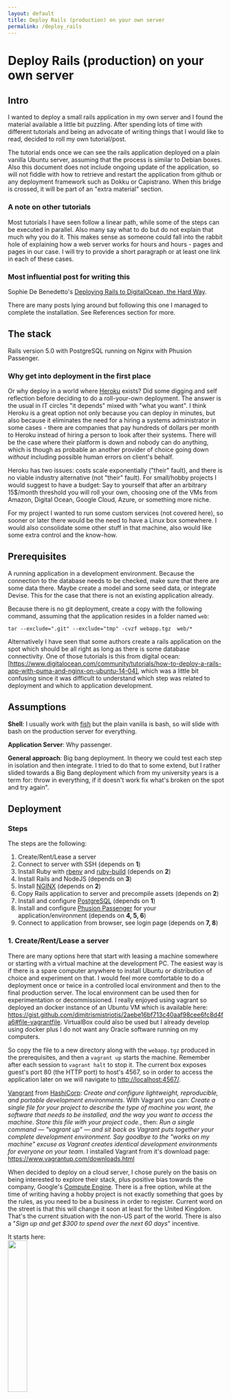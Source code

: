 ```yaml
---
layout: default
title: Deploy Rails (production) on your own server
permalink: /deploy_rails
---
```


# Deploy Rails (production) on your own server

## Intro

I wanted to deploy a small rails application in my own server and I found the
material available a little bit puzzling. After spending lots of time with
different tutorials and being an advocate of writing things that I would like
to read, decided to roll my own tutorial/post.

The tutorial ends once we can see the rails application deployed on a plain
vanilla Ubuntu server, assuming that the process is similar to Debian boxes.
Also this document does not include ongoing update of the application, so will
not fiddle with how to retrieve and restart the application from github or any
deployment framework such as Dokku or Capistrano. When this bridge is crossed,
it will be part of an "extra material" section.

### A note on other tutorials

Most tutorials I have seen follow a linear path, while some of the steps can be
executed in parallel. Also many say what to do but do not explain that much
why you do it. This makes sense as someone could fall into the rabbit hole of
explaining how a web server works for hours and hours - pages and pages in our
case. I will try to provide a short paragraph or at least one link in each of
these cases.

### Most influential post for writing this

Sophie De Benedetto's [Deploying Rails to DigitalOcean, the Hard Way](
http://www.thegreatcodeadventure.com/deploying-rails-to-digitalocean-the-hard-way/).

There are many posts lying around but following this one I managed to complete
the installation. See References section for more.

## The stack

Rails version 5.0 with PostgreSQL running on Nginx with Phusion Passenger.

### Why get into deployment in the first place

Or why deploy in a world where [Heroku](https://www.heroku.com/) exists?
Did some digging and self reflection before deciding to do a roll-your-own
deployment. The answer is the usual in IT circles "it depends" mixed with "what
you want". I think Heroku is a great option not only because you can deploy in
minutes, but also because it eliminates the need for a hiring a systems
administrator in some cases - there are companies that pay hundreds of dollars
per month to Heroku instead of hiring a person to look after their systems.
There will be the case where their platform is down and nobody can do anything,
which is though as probable an another provider of choice going down *without*
including possible human errors on client's behalf.

Heroku has two issues: costs scale exponentially ("their" fault), and there is
no viable industry alternative (not "their" fault). For small/hobby projects I
would suggest to have a budget: Say to yourself that after an arbitrary
15$/month threshold you will roll your own, choosing one of the VMs from
Amazon, Digital Ocean, Google Cloud, Azure, or something more niche.

For my project I wanted to run some custom services (not covered here), so
sooner or later there would be the need to have a Linux box somewhere. I would
also consolidate some other stuff in that machine, also would like some extra
control and the know-how.

## Prerequisites

A running application in a development environment. Because the connection to
the database needs to be checked, make sure that there are some data there.
Maybe create a model and some seed data, or integrate Devise. This for the case
that there is not an existing application already.

Because there is no git deployment, create a copy with the following command,
assuming that the application resides in a folder named `web`:

`tar --exclude=".git" --exclude="tmp" -cvzf webapp.tgz  web/*`

Alternatively I have seen that some authors create a rails application on the
spot which should be all right as long as there is some database connectivity.
One of those tutorials is this from digital ocean: [https://www.digitalocean.com/community/tutorials/how-to-deploy-a-rails-app-with-puma-and-nginx-on-ubuntu-14-04], which was a
little bit confusing since it was difficult to understand which step was related
to deployment and which to application development.

## Assumptions

**Shell**: I usually work with [fish](https://fishshell.com/) but the plain
vanilla is bash, so will slide with bash on the production server for
everything.

**Application Server**: Why passenger.

**General approach**: Big bang deployment. In theory we could test each step in
isolation and then integrate. I tried to do that to some extend, but I rather
slided towards a Big Bang deployment which from my university years is a term
for: throw in everything, if it doesn't work fix what's broken on the spot and
try again".

## Deployment

### Steps

The steps are the following:

1. Create/Rent/Lease a server
2. Connect to server with SSH (depends on **1**)
3. Install Ruby with [rbenv](https://github.com/rbenv/rbenv) and
   [ruby-build](https://github.com/rbenv/ruby-build) (depends on **2**)
4. Install Rails and NodeJS (depends on **3**)
5. Install [NGINX](https://nginx.org/en/) (depends on **2**)
6. Copy Rails application to server and precompile assets (depends on **2**)
7. Install and configure [PostgreSQL](https://www.postgresql.org/) (depends on
   **1**)
8. Install and configure [Phusion Passenger](https://www.phusionpassenger.com/)
   for your application/environment (depends on **4, 5, 6**)
9. Connect to application from browser, see login page (depends on **7, 8**)

### 1. Create/Rent/Lease a server

There are many options here that start with leasing a machine somewhere or
starting with a virtual machine at the development PC. The easiest way is if
there is a spare computer anywhere to install Ubuntu or distribution of choice
and experiment on that. I would feel more comfortable to do a deployment once or
twice in a controlled local environment and then to the final production server.
The local environment can be used then for experimentation or decommissioned.
I really enjoyed using vagrant so deployed an docker instance of an Ubuntu VM
which is available here: <https://gist.github.com/dimitrismistriotis/2aebe16bf713c40aaf98cee6fc8d4fa6#file-vagrantfile>.
VirtualBox could also be used but I already develop using docker plus I do not
want any Oracle software running on my computers.

So copy the file to a new directory along with the `webapp.tgz` produced in the
prerequisites, and then a `vagrant up` starts the machine. Remember after each
session to `vagrant halt` to stop it. The current box exposes guest's port 80
(the HTTP port) to host's 4567, so in order to access the application later on
we will navigate to <http://localhost:4567/>.

[Vangrant](https://www.vagrantup.com/) from
[HashiCorp](https://www.hashicorp.com/): *Create and configure lightweight,
reproducible, and portable development environments.* With Vagrant you can:
*Create a single file for your project to describe the type of machine you
want, the software that needs to be installed, and the way you want to access
the machine. Store this file with your project code.*, then: *Run a single
command — "vagrant up" — and sit back as Vagrant puts together your complete
development environment. Say goodbye to the "works on my machine" excuse as
Vagrant creates identical development environments for everyone on your team.*
I installed Vagrant from it's download page:
<https://www.vagrantup.com/downloads.html>

When decided to deploy on a cloud server, I chose purely on the basis on being
interested to explore their stack, plus positive bias towards the company,
Google's [Compute Engine](https://cloud.google.com/compute/). There is a free
option, while at the time of writing having a hobby project is not exactly
something that goes by the rules, as you need to be a business in order to
register. Current word on the street is that this will change it soon at least
for the United Kingdom. That's the current situation with the non-US part of the
world.  There is also a "*Sign up and get $300 to spend over the next 60 days*"
incentive.

It starts here:<br>
<img src="/images/deploy_rails/GCE-try_it_free.png" style="width: 30%"><br>

Also good to know:<br>
<img src="/images/deploy_rails/GCE-good_to_know.png" style="width: 30%"><br>

There is a tutorial and the server instance needs to be associated with what is
defined as a "project". Being hard to choose names, and currently reading
[Jodorowsky's Metabarons](https://en.wikipedia.org/wiki/Metabarons), I just
named the project "**castaka138**", since a number is also required to be
present in the name.

Then after navigating to "Compute Engine" and some initialisation period which
may vary, there are four steps:

1. Click the Create instance button
2. Select a Boot disk image
3. Allow HTTP traffic
4. Click the Create button

In theory some of the above can be conducted from the command line with a
`gcloud` command. Me being a newbie, decided to go through web at least until I
cut my teeth a little bit more.
There I named the instance "castaka-instance-1" (or prefixed project's name with
a dash to default "instance-1"). Then chose the cheapest combination,
"Shared CPU" with "0.6 GB" of memory, and a proud "Ubuntu 16.04" disk image. On
the "Firewall" section, both HTTP and HTTPS were chosen as there is the
intention to experiment with these. For connection via SSH, I added one of my
current SSH keys, with the intention to change it later (see next section,
step 2). I added them as "Project wide SSH keys", so the project has now one
SSH key. I assume for this tutorial adding them as a specific key to this
machine would be OK.

Note: The networking options puzzled me a bit, might need to troubleshoot and
get back here to revise.

Once this step is over, the external IP of that machine will be available. Now
you can connect through SSH.

### 2. Connect to server with SSH

For Vagrant this is easy: after going to the directory where vagrant was run, a
`vagrant ssh` is enough.

For remote servers, everybody agrees on creating a pair of SSH keys and then use
these to connect disabling password login for that user and root login
altogether.

While most posts suggest the same commands for generating the private/public
pair for ssh login, after reading  Gert van Dijk's [Upgrade your SSHkeys!](
https://blog.g3rt.nl/upgrade-your-ssh-keys.html#generate-your-new-sexy-ed25519-key),
I would suggest:

`ssh-keygen -o -a 100 -t ed25519`

or follow as much of the advice of
<https://stribika.github.io/2015/01/04/secure-secure-shell.html> as possible
moreover because having a new box without any need to support legacy produced
keys.

The default installation might not have a text editor included. Since this post
does mostly small changes or copy-pastes, nano should be enough so
`sudo apt-get install nano`. You might be a vim or emacs wizard instead. In
either case you might want to install and configure an editor now.

If you are following the Google Compute Engine deployment path, then in order
to automate the whole process, the next should be appended to the
"~/.ssh/config" file:

```
Host castaka138 # Or any name you want
        Hostname XXX.XXX.XXX.XXX # External IP address of the instance
        PreferredAuthentications publickey
        IdentityFile ~/.ssh/id_ed25519
        IdentitiesOnly yes
```

Also available here: <https://gist.github.com/dimitrismistriotis/2aebe16bf713c40aaf98cee6fc8d4fa6#file-dot-ssh-config>

Then you can connect either from the command line with: `ssh castaka138` or
what is after the "Host" directive in the configuration file. You can provide
the username, IP, and identity file in a long command which is what the
documentation explains how to do. In either case at the end a bash command
prompt should be greet you.

<img src="/images/deploy_rails/GCE-bash_prompt.png"><br>

The machine seems to have some software installed, so there was vim, pico, and
nano. The editor of choice remains nano for this post's purposes.

**Notes**: (1) GCE setup was different than the ones usually encountered in the
past which usually started from a user able to `sudo` from a web console or
something similar. In case such a provider was chosen these should be the next
steps from the top of my head: a. Disable root login on remote host, b. copy
public key to remote host, c. test connection, d. block password login on remote
host, e. create a "config" file on local host similar to the one above

(2) It might be useful to know some of the SSH internals. For me it was
the so called snail book, [SSH: The Secure Shell
The Definitive Guide](http://www.snailbook.com/). Unfortunately there is not
much printed material available as the book's latest edition was published in
2005. I guess now people are only looking online to start.

Congratulations! By "unlocking challenge 2" you can connect to the production
server. The next steps can be executed sequentially, in parallel or in a
different order as described above in the "Steps" section.

Before next step execute `sudo apt-get update` and `sudo apt-get upgrade`.

#### Locale

<img src="/images/deploy_rails/union_jack.png" style="width: 30%"><br>

Many commands run later on depend on Perl which will always complain about
locale:

> perl: warning: Setting locale failed.
> perl: warning: Please check that your locale settings:
>   LANGUAGE = (unset),
>   LC_ALL = (unset),
>   LANG = "en_GB.UTF-8"
>     are supported and installed on your system.
> perl: warning: Falling back to the standard locale ("C").

This can be fixed by running `sudo dpkg-reconfigure locales` and setting up the
system locale, which is something you might wanted to do anyway.

### 3. Install Ruby with rbenv

There is a nice post here:
<http://kgrz.io/Programmers-guide-to-choosing-ruby-version-manager.html> on
choosing a version manager for Ruby. I decided on this combination based on
popularity plus I saw an easier-to understand integration with Passenger on the
tutorials that this post <del>has stolen from</del> is based on.

Generally reflecting on writing this, the decision was to have a as boring
server as humanly possible, hence easy to debug. So opting for the most
popular choices is at least desired. For not choosing RVM, changing how cd works
is something that this geek's heart cannot endure, provided with an alternative.

From: <https://www.digitalocean.com/community/tutorials/how-to-install-ruby-on-rails-with-rbenv-on-ubuntu-14-04>:

```
sudo apt-get install git-core curl zlib1g-dev build-essential \
  libssl-dev libreadline-dev libyaml-dev libsqlite3-dev sqlite3 \
  libxml2-dev libxslt1-dev libcurl4-openssl-dev \
  python-software-properties libffi-dev
```

All these are unfortunately needed for rbenv, ruby installation and some gems.
Unfortunately because more packages progressively bloat the system with probable
security and maintenance implications.

For rbenv:

```
cd ~
git clone git://github.com/sstephenson/rbenv.git .rbenv
echo 'export PATH="$HOME/.rbenv/bin:$PATH"' >> ~/.bash_profile
echo 'eval "$(rbenv init -)"' >> ~/.bash_profile
source ~/.bash_profile
```

(Source: Digital Ocean's tutorial and rbenv's installation instructions with some
modifications) Then:

```
cd ~
git clone git://github.com/sstephenson/ruby-build.git ~/.rbenv/plugins/ruby-build
echo 'export PATH="$HOME/.rbenv/plugins/ruby-build/bin:$PATH"' >> ~/.bash_profile
source ~/.bash_profile
```

And time to get our preferred version of Ruby:

```
rbenv install -v 2.3.1
rbenv global 2.3.1
```

A `ruby -v` should return something in the lines of:
"ruby 2.3.1p112 (2016-04-26 revision 54768) [x86_64-linux]"

### 4. Install Rails and NodeJS

<img src="/images/deploy_rails/rails-logo.svg" style="width: 30%"><br>

A nice idea that usually gets forgotten is to run at this point:
`echo "gem: --no-document" > ~/.gemrc`. Documentation is not that much needed
in a production server and removing it out will speed up the gem
installation/update process.

For Rails installation:

```
gem install bundler && rbenv rehash
gem install rails && rbenv rehash
```


The "rehash" command of brenv, "*Installs shims for all Ruby executables known
to rbenv (i.e., ~/.rbenv/versions//bin/). Run this command after you install a
new version of Ruby, or install a gem that provides commands ...*" according to
tool's documentation. In order to be sure that this happens all the time, the
command should be appended to a future deployment script.

![Rehash... all the things](/images/deploy_rails/rehash_all_the_things.jpg)

In any case once everything is over, check with `rails -v` to see that Rails has
been properly installed.

We can verify that everything is all right by creating a new Rails application
and running it:

```
cd ~
rails new testit
cd testit
rails s
```

Which brings up an error: "*There was an error while trying to load the gem
'uglifier'. (Bundler::GemRequireError) Gem Load Error is: Could not find a
JavaScript runtime. See https://github.com/rails/execjs for a list of available
runtimes.*" This can be fixed by installing the missing piece of this step,
NodeJS: `sudo apt-get install nodejs`. I am not 100% sure but even if Ubuntu or
Debian have a more legacy version of Node, it should be OK for Rails. There are
also different options for a JavaScript runtime but chose not to explore them.

Do not know if it would be better to be able to do this processing in a
different machine to the one we want to deploy, keeping the production machine
with minimal packages installed. In any case this is the way things currently
are...

### 5. Install NGINX

![NGINX logo](/images/deploy_rails/nginx.png)

Installing Nginx with defaults should be easy

```sudo apt-get install nginx```

then

```sudo service nginx start```

For some reason (probably something to do with how docker comprehends the
world), running daemons (in our case nginx and postgresql) did not persist
between runs of the machine or reboots. That's why I used this little script
named "start_services" after every `vagrant ssh`:

```
#!/bin/sh
sudo service postgresql start
sudo service nginx start
```

Available here: <https://gist.github.com/dimitrismistriotis/2aebe16bf713c40aaf98cee6fc8d4fa6#file-start_services>. Do not
forget to make it executable (`chmod +x start_services`).

### 6. Copy Rails application to server and precompile assets

In the case of using Vagrant the "webapp.tgz" file created should be first
copied to the shared directory of the host machine extracted from the the
current user inside the container: `tar -xvzf /vagrant_data/webapp.tgz`. Target
application is in the "web" directory, which from now on will be:
"/home/vagrant/web".

**Note**: When deploying on an actual machine .tga should be copied there before
extraction thought secure copy if this way is followed. Probably most will do a
git clone, which as discussed before is out of this post's main body.

Then `bundle`. It will complain about the pg gem for Postgresql connectivity.
This is fixed by: `sudo apt-get install libpq-dev` and then `bundle` again. As
always followed by an `rvn rehash`

We can see that there is some life by running a console (`rails c`), or even a
production console(`RAILS_ENV=production rails c`). Just do not try to use the
database, because nothing is there yet or it has not been configured. Trigger
an error if curious by trying: `User.all`.

I also had not configured Devise's secret key which raised an error as well.
Remember to fix the application first if that is the case and then copy it
again (This is where using git would be handy).

Although this could be done later, lets precompile application's while in this
step so that they will be ready later on:

```
RAILS_ENV=production rais assets:precompile
```

### 7. Install and configure PostgreSQL

<img src="/images/deploy_rails/postgresql-logo.png" style="width: 30%"><br>

Traditionally there was a preference towards MySQL, as times goes by suggestions
to use it are becoming more and more rare. Having never done Rails with MySQL, I
always preferred PostgresSQL. Reasons have to do with better documentation,
easier database management, more features and standard compliant SQL, with
assurance that software from that company whose name starts with "O" and ends
with "racle" is not anywhere in your system.

With the "libpq-dev" installed in the 6<sup>th</sup> step, the database server
needs to be installed with the user configured on application's production
configuration file.

Let's install the database and the corresponding contrib package with:
`sudo apt-get -y install postgresql postgresql-contrib`

Posgres ships with secure defaults, this makes the first time with it a little
bit difficult but it gives you assurance that you have nothing exposed to the
Internet or anything else that has happened historically to MySQL and recently
MongoDB users.

Three things are needed to continue: name of the production's user,
the name of the database, and the password. The first two should be in the last
lines of "config/database.yml", which looks like this:

```
production:
  <<: *default
  database: yourapplication_production
  username: yourapplication
  password: <%= ENV['YOURAPPLICATION_DATABASE_PASSWORD'] %>

```

Password will be installed in the environment, in case you follow the steps in
sequentially, it is not there yet, so decide a password and write it down or
somewhere to copy-paste it later. Should I suggest something in the lines of
xkcd-password?: <https://gitlab.com/dimitrios/xkcd_passgen> (self promotion)

For what we are going to do production section in database.yml should have a
"host: localhost" entry. This is because the application will connect to the
database through a Unix socket, not through TCP, so in case
"config/database.yml" is as above, make sure that the last lines are like this
(Also on gist: <https://gist.github.com/dimitrismistriotis/2aebe16bf713c40aaf98cee6fc8d4fa6#file-install-passenger-sh>):

```
production:
  <<: *default
  database: yourapplication_production
  username: yourapplication
  host: localhost # <-- Check that this is there
  password: <%= ENV['YOURAPPLICATION_DATABASE_PASSWORD'] %>
```


Since the database runs as a separate user, we'll sudo as this user and create
the "*yourapplication*" user with ownership to "*yourapplication_production*"
database who authenticates with "*YOURAPPLICATION_DATABASE_PASSWORD*".

Get to the Postgres prompt by `sudo -u postgres psql`. In the docker instance
the database service had not started, so either do a
`sudo service postgresql start` or use the "start_services" script from step 5.
 Once connected:

```
create user yourapplication with password 'YOURAPPLICATION_DATABASE_PASSWORD';
-- Responds with: CREATE ROLE
create database yourapplication_production owner yourapplication;
-- Responds with: CREATE DATABASE
-- Now exit with \q or with CTRL+d
\q
```

Verify that you can connect:

```
psql --username=yourapplication --host=localhost yourapplication_production
```
Which will trigger a password prompt, then "\q" or CTRL+d out of it.

An integration test could take place here by trying to connect from the Rails
application, so from the directory where it is): `RAILS_ENV=production rails c`
and then `User.all` (or a model that should be stored in the database). It
should fail because the password is not supplied anywhere: "PG::ConnectionBad:
fe_sendauth: no password supplied" is a possible error message.

For this the [rbenv-vars](https://github.com/rbenv/rbenv-vars), "a plugin for
rbenv that lets you set global and project-specific environment variables before
spawning Ruby processes." will be used:

```
git clone https://github.com/rbenv/rbenv-vars.git \
  $(rbenv root)/plugins/rbenv-vars
```

The place to store the password is the "~/.rbenv-vars" file, so edit it and
add the following line:
```
YOURAPPLICATION_DATABASE_PASSWORD=WHAT_YOU_PROVIDED_AS_PASSWORD
```

Now you can run a `RAILS_ENV=production rails db:migrate` (I logged out and then
back in, just in case there was an initialisation phase), which should run
without errors or at least connecting to the database. This file should be the
equivalent of Heroku environment variables and should be where all "secret"
stuff should be stored. For the discussion of how to store and maintain this
file, one possible way would be John Resig's "[Keeping Passwords in Source
Control](http://ejohn.org/blog/keeping-passwords-in-source-control/)" (you
might know him as the author of jQuery - reminder to self: buy 2<sup>nd</sup>
version of his "Secrets of the JavaScript Ninja" book and read it).

### 8. Install and configure Phusion Passenger for your application/environment

<img src="/images/deploy_rails/passenger-logo.png" style="width: 30%"><br>

### Passenger for dummies

Reference to post on Stack Overflow, "[Phusion Passenger (for Dummies!)](
http://stackoverflow.com/questions/6155399/phusion-passenger-for-dummies)" where
user user [Tadman](http://stackoverflow.com/users/87189/tadman) gives an answer
to the question "I'm an experienced LAMP developer moving into Rails. I have a
very stupid question to ask: what the hell does Phusion Passenger do?"

> Passenger is a system for preparing and launching instances of Ruby for use
> with Rack-based applications such as Ruby on Rails. Apache and nginx, the two
> supported web server platforms, cannot run Ruby like they can PHP, Perl, or
> Python because there's no built-in Ruby module that works as well as those do.
> This means Ruby tends to run as an independent group of processes that the web
> server will have to direct traffic through.
>
> Rails tends to run as a persistent process because the start-up time for the
> whole stack is significant. Passenger launches new instances as they are
> required, and will kill off those that are no longer required. ...
>
> One feature of Passenger is it will re-use a portion of the Rails stack so
> that creating additional processes is faster, cloning one instance instead
> of spinning up a new one from scratch. The loader is written in C++ and
> handles properly configuring and kicking off each Ruby process as efficiently
> as possible and also helps save memory by sharing it amongst different
> processes. ...
>
>Passenger isn't exactly revolutionary, but it does incorporate a number of
essential features in a very convenient package. What makes it such a great
thing is that it works very well and doesn't demand a lot of attention. Out of
>the box it's pretty much ready to go.

#### Part 1

Passenger's homepage has a number of tutorials for different platforms since it
can be used for different environments. Since we are in the Ruby on Xenial
(Ubuntu 16.04) at the end the suggested link was this: <https://www.phusionpassenger.com/library/walkthroughs/deploy/ruby/ownserver/nginx/oss/xenial/install_passenger.html>, suggesting the
following for installing Passenger (gist: <https://gist.github.com/dimitrismistriotis/2aebe16bf713c40aaf98cee6fc8d4fa6#file-install-passenger-sh>):

```
sudo apt-key adv --keyserver hkp://keyserver.ubuntu.com:80 --recv-keys 561F9B9CAC40B2F7
sudo apt-get install -y apt-transport-https ca-certificates


sudo sh -c 'echo deb https://oss-binaries.phusionpassenger.com/apt/passenger xenial main > /etc/apt/sources.list.d/passenger.list'
sudo apt-get update


sudo apt-get install -y nginx-extras passenger
```

Then wdit "/etc/nginx/nginx.conf" as root (with nano for example:
`sudo nano /etc/nginx/nginx.conf`). There uncomment the line
"   # include /etc/nginx/passenger.conf;"

The line at the end should look like this:

```
include /etc/nginx/passenger.conf;
```

Then Nginx needs to restart: `sudo service nginx restart`. Check the
installation with `sudo /usr/bin/passenger-config validate-install` and then
`sudo /usr/sbin/passenger-memory-stats`.

Up to this point the commands in this section are a copy-paste from Passenger's
tutorial. The last two for checking the installation are usually not present in
most posts that I have seen around. This is where the first part of the tutorial
ends. We have assured that Nginx is configured with Passenger's open source
version as well as that the installation is correct, what is missing is the
configuration for the specific application that we have deployed and want to
execute. Instructions for this are in the second page of Passenger's tutorial,
[Deploying a Ruby app on a Linux/Unix production server](https://www.phusionpassenger.com/library/walkthroughs/deploy/ruby/ownserver/nginx/oss/xenial/deploy_app.html).

#### Part 2

Let's find out which ruby will be used: `passenger-config about ruby-command`
and copy the result to use in a bit. Because of rbenv, it should be something
like: "/home/vagrant/.rbenv/versions/2.3.1/bin/ruby" (on the vagrant-docker
setup, if we want to write it in a more generic way, something like
"/home/name_of_user/.rbenv/versions/2.X.Y/bin/ruby"). This setting has an issue
with the environment variables in the "~/rbenv-vars" file as it cannot retrieve
them. Solution to this is to provide the location of that Ruby's shim instead as
discussed here: <https://github.com/rbenv/rbenv-vars/issues/32>.

Next step would be to write site's configuration. Passenger's tutorial suggests
to write directly to "/etc/nginx/sites-enabled", while a site should have its
configuration to "/etc/nginx/sites-available" with a link to the "...enabled"
directory. To accomplish this edit "/etc/nginx/sites-available/yourapplication"
(as sudo, so for example:
`sudo nano /etc/nginx/sites-available/yourapplication` with the following
contents (Gist: <https://gist.github.com/dimitrismistriotis/2aebe16bf713c40aaf98cee6fc8d4fa6#file-sites-available-yourapplication>):

```
server {
    listen 80;
    server_name 127.0.0.1;

    # Tell Nginx and Passenger where your app's 'public' directory is
    root /home/vagrant/web/public;

    # Turn on Passenger
    passenger_enabled on;
    # Use this if there are no environment variables:
    # passenger_ruby /home/vagrant/.rbenv/versions/2.3.1/bin/ruby;
    # Use this for environment variables:
    passenger_ruby /home/vagrant/.rbenv/shims/ruby;
}
```

I placed "127.0.0.1" as the server's name because of the port exposed in docker
and the fact that requests will only come from container's host. In a public
facing server here the name of the "www." web server should be there.

```
sudo ln -s /etc/nginx/sites-available/yourapplication /etc/nginx/sites-enabled/
sudo rm /etc/nginx/sites-enabled/default
```

An `ls  /etc/nginx/sites-enabled/` should show only one site, "yourapplication".
Restart Nginx: `sudo service nginx restart`

You can connect to the application from the container through the exposed port
which would be: <http://localhost:4567/>. An error will be displayed since up
to now the secret key has not been configured.

It can be populated with the following command (be careful to use ">>" so that
the output or the echo command will be appended):

```
echo SECRET_KEY_BASE=`rails secret` >> ~/.rbenv-vars
```

Just in case I restarted the server `sudo service nginx restart`.

### 9. Connect to application from browser, see login page

This is a "wrap-up", "checkpoint" step. Application should be available here:
<http://localhost:4567> and the login page for Devise should be available here:
<http://localhost:4567/users/sign_in>. If something is wrong then check the
instructions again and start debugging in the usual locations such as
"/var/log/nginx" for Nginx's logs, etc.

Screenshot of the login screen of the current application is as follows (styled
with [SBadmin2](https://blackrockdigital.github.io/startbootstrap-sb-admin-2/)):

<img src="/images/deploy_rails/login-screenshot.png" style="width: 30%"><br>

## Final thoughts

Reflecting back on the time for writing this tutorial, I gave some time to
contemplate on how much software is available for us in the open source world,
how many companies have a version of their offering available to anyone, and
generally how much material is available in the form of documentation,
tutorials, or simple blog posts. We live in an era that we can stand on the
shoulders of giants from where we can steal like artists...

The main target of this post was to separate the steps into single units of work
and have many checkpoints after each one of them. For most cases of the
material I read before compiling this post is mixed between actions that would
be part of development, source control management, purchasing as ever instance,
etc.

## Items for next version

Two main concepts which are up to now left out: Continuous Integration or remote
deployments and deployment to an actual server instance.

For deploying:

* Retrieve from a Git repository (Github/Gitlab)
* Capistrano or another deployment solution
* Scripting what need to be done server-side.

For the scripting part, I suppose that there needs to be: a `bundle` followed by
an `rbenv rehash`, then `RAILS_ENV=production rais assets:precompile` followed
by `RAILS_ENV=production rais db:migrate` and `touch a_file_whose_name_I_forgot`
so that Passenger will restart. I am not exactly sure that there is not
something missing, so better to have these in the **TODO** section for later.

There will also be the commands for actual deployment on an instance available
on the Internet (purchased from Amazon/Digital Ocean/somewhere else). My
advice is still to do a local deployment first so that the reader will
understand what is going on without the stress of a live environment or by
paying for a server that does nothing. Then re-do the same stuff with more
confidence on the actual production server.

## Trivia

[Digital Ocean](http://digitalocean.com/) did not allow me to purchase an
instance with my Mastercard which is technically a gift-card. I use
[Revolut](https://revolut.com/) for nearly all Internet related purchases, which
always has enough money to cover the expenses. Only this might push me to
another vendor which is sad since Digital Ocean has so much content available
for the Rails community. It is like you have done so much for me and I cannot
give you my £££ in return.

## Other References

* [Michele Anica](https://www.digitalocean.com/community/users/manicas)'s
[How To Install Ruby on Rails with rbenv on Ubuntu 14.04](https://www.digitalocean.com/community/tutorials/how-to-install-ruby-on-rails-with-rbenv-on-ubuntu-14-04)
* [How To Deploy a Rails App with Passenger and Nginx on Ubuntu 14.04](https://www.digitalocean.com/community/tutorials/how-to-deploy-a-rails-app-with-passenger-and-nginx-on-ubuntu-14-04)
* [Perl warning Setting locale failed in Debian](https://www.thomas-krenn.com/en/wiki/Perl_warning_Setting_locale_failed_in_Debian)

## Please check my book

<img src="/images/it_archetypes-cover.png" style="width: 30%"><br>

I am writing a book named “IT Archetypes” — a know thyself guide for the IT
people, a know thy-friends guide for the ones that interact with them. Check it
here: <http://www.itarchetypes.com> and sign up to the newsletter for updates on
new chapters.

## Discussion

[Hacker News](https://news.ycombinator.com/item?id=13403136)
